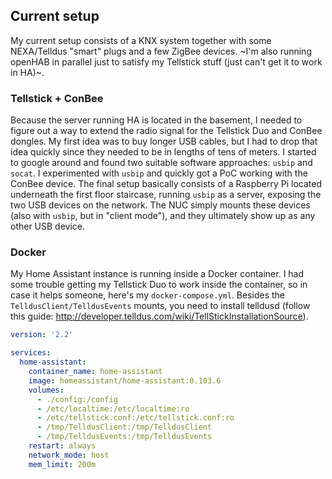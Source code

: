## Current setup

My current setup consists of a KNX system together with some NEXA/Telldus "smart" plugs and a few ZigBee devices. ~I'm also running openHAB in parallel just to satisfy my Tellstick stuff (just can't get it to work in HA)~.

### Tellstick + ConBee

Because the server running HA is located in the basement, I needed to figure out a way to extend the radio signal for the Tellstick Duo and ConBee dongles. My first idea was to buy longer USB cables, but I had to drop that idea quickly since they needed to be in lengths of tens of meters. I started to google around and found two suitable software approaches: `usbip` and `socat`. I experimented with `usbip` and quickly got a PoC working with the ConBee device. The final setup basically consists of a Raspberry Pi located underneath the first floor staircase, running `usbip` as a server, exposing the two USB devices on the network. The NUC simply mounts these devices (also with `usbip`, but in "client mode"), and they ultimately show up as any other USB device.

### Docker

My Home Assistant instance is running inside a Docker container. I had some trouble getting my Tellstick Duo to work inside the container, so in case it helps someone, here's my `docker-compose.yml`. Besides the `TelldusClient/TelldusEvents` mounts, you need to install telldusd (follow this guide: http://developer.telldus.com/wiki/TellStickInstallationSource).

```yaml
version: '2.2'

services:
  home-assistant:
    container_name: home-assistant
    image: homeassistant/home-assistant:0.103.6
    volumes:
      - ./config:/config
      - /etc/localtime:/etc/localtime:ro
      - /etc/tellstick.conf:/etc/tellstick.conf:ro
      - /tmp/TelldusClient:/tmp/TelldusClient
      - /tmp/TelldusEvents:/tmp/TelldusEvents
    restart: always
    network_mode: host
    mem_limit: 200m
```
